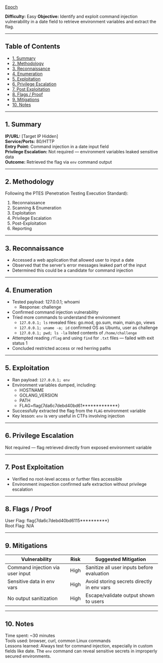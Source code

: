 [Epoch](https://tryhackme.com/room/epoch)

**Difficulty:** Easy 
**Objective:** Identify and exploit command injection vulnerability in a date field to retrieve environment variables and extract the flag.

---

## Table of Contents  
- [1. Summary](#1-summary)  
- [2. Methodology](#2-methodology)  
- [3. Reconnaissance](#3-reconnaissance)  
- [4. Enumeration](#4-enumeration)  
- [5. Exploitation](#5-exploitation)  
- [6. Privilege Escalation](#6-privilege-escalation)  
- [7. Post Exploitation](#7-post-exploitation)  
- [8. Flags / Proof](#8-flags--proof)  
- [9. Mitigations](#9-mitigations)  
- [10. Notes](#10-notes)

---

## 1. Summary  
**IP/URL:** [Target IP Hidden]  
**Service/Ports:** 80/HTTP  
**Entry Point:** Command injection in a date input field  
**Privilege Escalation:** Not required — environment variables leaked sensitive data  
**Outcome:** Retrieved the flag via `env` command output

---

## 2. Methodology  
Following the PTES (Penetration Testing Execution Standard):  
1. Reconnaissance  
2. Scanning & Enumeration  
3. Exploitation  
4. Privilege Escalation  
5. Post-Exploitation  
6. Reporting

---

## 3. Reconnaissance  
- Accessed a web application that allowed user to input a date  
- Observed that the server's error messages leaked part of the input  
- Determined this could be a candidate for command injection

---

## 4. Enumeration  
- Tested payload: 127.0.0.1; whoami  
  - Response: challenge  
- Confirmed command injection vulnerability  
- Tried more commands to understand the environment  
  - `127.0.0.1; ls` revealed files: go.mod, go.sum, main, main.go, views  
  - `127.0.0.1; uname -a; id` confirmed OS as Ubuntu, user as challenge  
  - `127.0.0.1; pwd; ls -la` listed contents of `/home/challenge`  
- Attempted reading `/flag` and using `find` for `.txt` files — failed with exit status 1  
- Concluded restricted access or red herring paths

---

## 5. Exploitation  
- Ran payload: `127.0.0.1; env`  
- Environment variables dumped, including:  
  - HOSTNAME  
  - GOLANG_VERSION  
  - PATH  
  - FLAG=flag{7da6c7debd40bd61*************}  
- Successfully extracted the flag from the `FLAG` environment variable  
- Key lesson: `env` is very useful in CTFs involving injection

---

## 6. Privilege Escalation  
Not required — flag retrieved directly from exposed environment variable

---

## 7. Post Exploitation  
- Verified no root-level access or further files accessible  
- Environment inspection confirmed safe extraction without privilege escalation

---

## 8. Flags / Proof  
User Flag: flag{7da6c7debd40bd6115**********}  
Root Flag: N/A

---

## 9. Mitigations  
| Vulnerability                   | Risk  | Suggested Mitigation                       |  
|--------------------------------|-------|--------------------------------------------|  
| Command injection via user input | High  | Sanitize all user inputs before evaluation |  
| Sensitive data in env vars     | High  | Avoid storing secrets directly in env vars |  
| No output sanitization         | High  | Escape/validate output shown to users      |

---

## 10. Notes  
Time spent: ~30 minutes  
Tools used: browser, curl, common Linux commands  
Lessons learned: Always test for command injection, especially in custom fields like date. The `env` command can reveal sensitive secrets in improperly secured environments.











